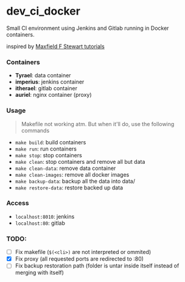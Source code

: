 # dev_ci_docker

Small CI environment using Jenkins and Gitlab running in Docker containers.

inspired by [Maxfield F Stewart tutorials](http://engineering.riotgames.com/news/thinking-inside-container)

### Containers

- **Tyrael**: data container
- **imperius**: jenkins container
- **itherael**: gitlab container
- **auriel**: nginx container (proxy)

### Usage

> Makefile not working atm. But when it'll do, use the following commands

- `make build`: build containers
- `make run`: run containers
- `make stop`: stop containers
- `make clean`: stop containers and remove all but data
- `make clean-data`: remove data container
- `make clean-images`: remove all docker images
- `make backup-data`: backup all the data into data/
- `make restore-data`: restore backed up data

### Access

- `localhost:8010`: jenkins
- `localhost:80`: gitlab

### TODO:

- [ ] Fix makefile (`$(<cli>)` are not interpreted or ommited)
- [x] Fix proxy (all requested ports are redirected to :80)
- [ ] Fix backup restoration path (folder is untar inside itself instead of merging with itself)
